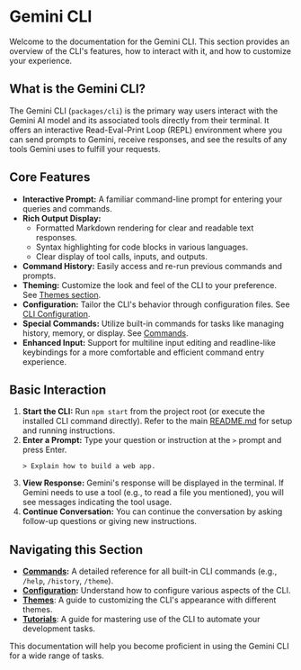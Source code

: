 # Gemini CLI

Welcome to the documentation for the Gemini CLI. This section provides an overview of the CLI's features, how to interact with it, and how to customize your experience.

## What is the Gemini CLI?

The Gemini CLI (`packages/cli`) is the primary way users interact with the Gemini AI model and its associated tools directly from their terminal. It offers an interactive Read-Eval-Print Loop (REPL) environment where you can send prompts to Gemini, receive responses, and see the results of any tools Gemini uses to fulfill your requests.

## Core Features

- **Interactive Prompt:** A familiar command-line prompt for entering your queries and commands.
- **Rich Output Display:**
  - Formatted Markdown rendering for clear and readable text responses.
  - Syntax highlighting for code blocks in various languages.
  - Clear display of tool calls, inputs, and outputs.
- **Command History:** Easily access and re-run previous commands and prompts.
- **Theming:** Customize the look and feel of the CLI to your preference. See [Themes section](./themes.md).
- **Configuration:** Tailor the CLI's behavior through configuration files. See [CLI Configuration](./configuration.md).
- **Special Commands:** Utilize built-in commands for tasks like managing history, memory, or display. See [Commands](./commands.md).
- **Enhanced Input:** Support for multiline input editing and readline-like keybindings for a more comfortable and efficient command entry experience.

## Basic Interaction

1.  **Start the CLI:** Run `npm start` from the project root (or execute the installed CLI command directly). Refer to the main [README.md](../../README.md) for setup and running instructions.
2.  **Enter a Prompt:** Type your question or instruction at the `>` prompt and press Enter.
    ```
    > Explain how to build a web app.
    ```
3.  **View Response:** Gemini's response will be displayed in the terminal. If Gemini needs to use a tool (e.g., to read a file you mentioned), you will see messages indicating the tool usage.
4.  **Continue Conversation:** You can continue the conversation by asking follow-up questions or giving new instructions.

## Navigating this Section

- **[Commands](./commands.md):** A detailed reference for all built-in CLI commands (e.g., `/help`, `/history`, `/theme`).
- **[Configuration](./configuration.md):** Understand how to configure various aspects of the CLI.
- **[Themes](./themes.md)**: A guide to customizing the CLI's appearance with different themes.
- **[Tutorials](tutorials.md)**: A guide for mastering use of the CLI to automate your development tasks.

This documentation will help you become proficient in using the Gemini CLI for a wide range of tasks.
